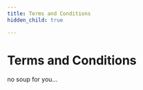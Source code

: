 ```yaml
---
title: Terms and Conditions
hidden_child: true

---
```


# Terms and Conditions

no soup for you...
